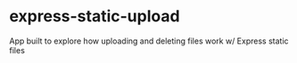 # express-static-upload
App built to explore how uploading and deleting files work w/ Express static files
